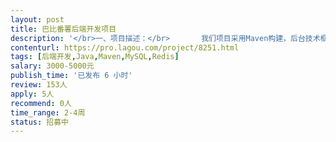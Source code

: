 ```yaml
---                
layout: post       
title: 巴比番薯后端开发项目           
description: '</br>一、项目描述：</br>       我们项目采用Maven构建，后台技术框架为SSM，目前网站基本框架搭建完成，需要对系统进行相关的优化。本次优化主要是对注册流程、会员中心相关功能、元宝结算、吐槽和系统通知功能的优化完善，提供工程源代码，原开发人员提供指导和协助，已经实现的功能和效果可访问www.babifanshu.com。</br>二、主要功能点：</br> 工程源代码编写，更新，合并；测试，打包和部署我们有专人负责。</br>三、可参考产品：</br> 可以参考www.babifanshu.com和我们的原型设计；</br>四、实现功能点：</br>     1、移动端自动识别：服务器自动识别移动端，并切换到m域名；</br>     2、注册流程优化：1、选择账号类型（个人账号、服务商用户）；2、注册的时候只需要提供用户名、密码和验证码。</br>      另外，在用户登录的时候会有两次判断，首先判断用户名和密码是否正确，然后判断不同类型的用户跳转到哪一个会员中心，普通会员跳转到meber/usrer；服务商用户跳转到service。</br>      3、个人用户资料及认证：消息，设置，账号，吐槽，元宝，签到红包等；</br>      4、服务商用户资料及认证：消息，设置，账号，吐槽、财务、应用等；</br>      5、元宝功能优化：元宝的获得，记录，交易和结算，需要分个人用户和服务商用户；个人用户之间无法进行元宝的划转，个人用户与服务商用户之间可以进行划转。 </br>      6、吐槽功能的优化和完善：用户可以在登录状态下，就服务商或者服务商旗下的提供的服务进行吐槽与交流，本质上就是对服务商的服务进行投诉和吐槽。</br>      7、消息：1、网站公告：是指系统发布的公告，通知等内容的时候，将相关信息推送到用户的网站公告分类中；2、系统通知：用户资料的变更，元宝数量的变化等需要向用户发送相关变动的信息；（首页中动态模块的数据来源）</br>五、人员要求：</br> 1.五年以上java开发经验，熟悉spring、spring MVC，redis等开发框架；</br> 2.熟悉掌握J2EE规范和JSP， Servlet，JDBC、HTML5应用开发；</br> 3.具有企业级应用WEB系统研发经验优先，熟练使用maven等工具；</br> 4.熟悉MySQL等关系型数据库，有数据库设计经验。</br>'     
contenturl: https://pro.lagou.com/project/8251.html      
tags: [后端开发,Java,Maven,MySQL,Redis]            
salary: 3000-5000元          
publish_time: '已发布 6 小时'         
review: 153人                   
apply: 5人                   
recommend: 0人                   
time_range: 2-4周              
status: 招募中                  
---                 
```

